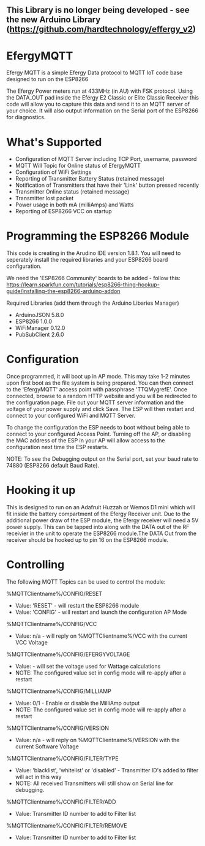 This Library is no longer being developed - see the new Arduino Library (https://github.com/hardtechnology/effergy_v2)
-----

# EfergyMQTT
Efergy MQTT is a simple Efergy Data protocol to MQTT IoT code base designed to run on the ESP8266

The Efergy Power meters run at 433MHz (in AU) with FSK protocol. Using the DATA_OUT pad inside the Efergy E2 Classic or Elite Classic Receiver this code will allow you to capture this data and send it to an MQTT server of your choice. It will also output information on the Serial port of the ESP8266 for diagnostics.


# What's Supported
* Configuration of MQTT Server including TCP Port, username, password
* MQTT Will Topic for Online status of EfergyMQTT
* Configuration of WiFi Settings
* Reporting of Transmitter Battery Status (retained message)
* Notification of Transmitters that have their 'Link' button pressed recently
* Transmitter Online status (retained message)
* Transmitter lost packet
* Power usage in both mA (milliAmps) and Watts
* Reporting of ESP8266 VCC on startup


# Programming the ESP8266 Module
This code is creating in the Arudino IDE version 1.8.1. You will need to seperately install the required libraries and your ESP8266 board configuration.

We need the 'ESP8266 Community' boards to be added - follow this: https://learn.sparkfun.com/tutorials/esp8266-thing-hookup-guide/installing-the-esp8266-arduino-addon

Required Libraries (add them through the Arduino Libaries Manager)
* ArduinoJSON 5.8.0
* ESP8266 1.0.0
* WiFiManager 0.12.0
* PubSubClient 2.6.0

# Configuration
Once programmed, it will boot up in AP mode. This may take 1-2 minutes upon first boot as the file system is being prepared. You can then connect to the 'EfergyMQTT' access point with passphrase 'TTQMygrefE'. Once connected, browse to a random HTTP website and you will be redirected to the configuration page. File out your MQTT server information and the voltage of your power supply and click Save. The ESP will then restart and connect to your configured WiFi and MQTT Server.

To change the configuration the ESP needs to boot without being able to connect to your configured Access Point. Turning off the AP, or disabling the MAC address of the ESP in your AP will allow access to the configuration next time the ESP restarts.

NOTE: To see the Debugging output on the Serial port, set your baud rate to 74880 (ESP8266 default Baud Rate).


# Hooking it up
This is designed to run on an Adafruit Huzzah or Wemos D1 mini which will fit inside the battery compartment of the Efergy Receiver unit. Due to the additional power draw of the ESP module, the Efergy receiver will need a 5V power supply. This can be tapped into along with the DATA out of the RF receivier in the unit to operate the ESP8266 module.The DATA Out from the receiver should be hooked up to pin 16 on the ESP8266 module.

# Controlling
The following MQTT Topics can be used to control the module:

%MQTTClientname%/CONFIG/RESET
* Value: 'RESET' - will restart the ESP8266 module
* Value: 'CONFIG' - will restart and launch the configuration AP Mode

%MQTTClientname%/CONFIG/VCC
* Value: n/a - will reply on %MQTTClientname%/VCC with the current VCC Voltage

%MQTTClientname%/CONFIG/EFERGYVOLTAGE
* Value: <volts> - will set the voltage used for Wattage calculations
* NOTE: The configured value set in config mode will re-apply after a restart

%MQTTClientname%/CONFIG/MILLIAMP
* Value: 0/1 - Enable or disable the MilliAmp output
* NOTE: The configured value set in config mode will re-apply after a restart

%MQTTClientname%/CONFIG/VERSION
* Value: n/a - will reply on %MQTTClientname%/VERSION with the current Software Voltage

%MQTTClientname%/CONFIG/FILTER/TYPE
* Value: 'blacklist', 'whitelist' or 'disabled' - Transmitter ID's added to filter will act in this way
* NOTE: All received Transmitters will still show on Serial line for debugging.

%MQTTClientname%/CONFIG/FILTER/ADD
* Value: Transmitter ID number to add to Filter list

%MQTTClientname%/CONFIG/FILTER/REMOVE
* Value: Transmitter ID number to add to Filter list
